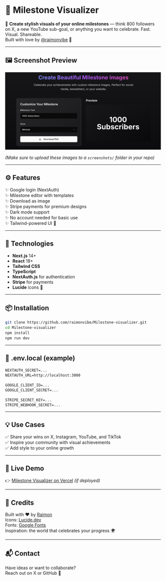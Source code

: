# 🎯 Milestone Visualizer

📸 **Create stylish visuals of your online milestones** — think 800 followers on X, a new YouTube sub-goal, or anything you want to celebrate. Fast. Visual. Shareable.  
Built with love by [@raimonvibe](https://github.com/raimonvibe) 💜

---

## 🖼️ Screenshot Preview


 ![dark](screenshots/dark.png) 

*(Make sure to upload these images to a `screenshots/` folder in your repo)*

---

## ⚙️ Features

✨ Google login (NextAuth)  
✨ Milestone editor with templates  
✨ Download as image  
✨ Stripe payments for premium designs  
✨ Dark mode support  
✨ No account needed for basic use  
✨ Tailwind-powered UI 💅

---

## 🧠 Technologies

- **Next.js** 14+
- **React** 18+
- **Tailwind CSS**
- **TypeScript**
- **NextAuth.js** for authentication
- **Stripe** for payments
- **Lucide** icons 🎨

---

## 📦 Installation

```bash
git clone https://github.com/raimonvibe/Milestone-visualizer.git
cd Milestone-visualizer
npm install
npm run dev
```

---

## 🔐 .env.local (example)

```env
NEXTAUTH_SECRET=...
NEXTAUTH_URL=http://localhost:3000

GOOGLE_CLIENT_ID=...
GOOGLE_CLIENT_SECRET=...

STRIPE_SECRET_KEY=...
STRIPE_WEBHOOK_SECRET=...
```

---

## 💡 Use Cases

✅ Share your wins on X, Instagram, YouTube, and TikTok  
✅ Inspire your community with visual achievements  
✅ Add style to your online growth

---

## 🧊 Live Demo

👉 [Milestone Visualizer on Vercel](https://milestone-visualizer.vercel.app) *(if deployed)*

---

## 🤝 Credits

Built with ❤️ by [Raimon](https://github.com/raimonvibe)  
Icons: [Lucide.dev](https://lucide.dev)  
Fonts: [Google Fonts](https://fonts.google.com)  
Inspiration: the world that celebrates your progress 🌍

---

## 📬 Contact

Have ideas or want to collaborate?  
Reach out on X or GitHub 🙌
